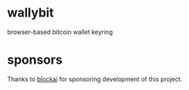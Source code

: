 # wallybit

browser-based bitcoin wallet keyring

# sponsors

Thanks to [blockai](https://www.blockai.com/) for sponsoring development of this
project.

